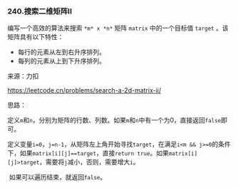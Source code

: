 ### 240.搜索二维矩阵II



编写一个高效的算法来搜索 `*m* x *n*` 矩阵 `matrix` 中的一个目标值 `target` 。该矩阵具有以下特性：

- 每行的元素从左到右升序排列。
- 每列的元素从上到下升序排列。



来源：力扣

https://leetcode.cn/problems/search-a-2d-matrix-ii/



思路：

​		定义`m`和`n`，分别为矩阵的行数、列数。如果`m`和`n`中有一个为0，直接返回`false`即可。

​		定义变量`i=0`，`j=n-1`，从矩阵左上角开始寻找`target`，在满足`i<m && j>=0`的条件下，如果`matrix[i][j]==target`，直接`return true`。如果`matrix[i][j]>target`，需要将`j`减小，否则，需要增大`i`。

​		如果可以遍历结束，就返回`false`。